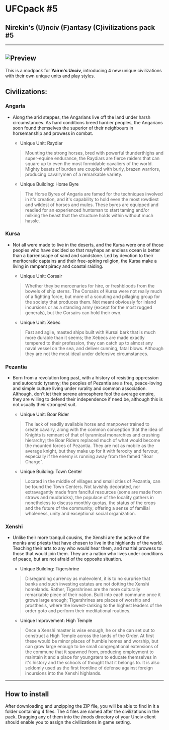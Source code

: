 # UFCpack #5
## Nirekin's (U)nciv (F)antasy (C)ivilizations pack #5
---
![Preview](https://cdn.discordapp.com/attachments/556615339849416736/701398775427760178/UFCpack5.png)
---
This is a modpack for **Yairm's Unciv**, introducing 4 new unique civilizations with their own unique units and play styles.
## Civilizations:
### Angaria
* Along the arid steppes, the Angarians live off the land under harsh circumstances. As hard conditions breed hardier peoples, the Angarians soon found themselves the superior of their neighbours in horsemanship and prowess in combat.

  * Unique Unit: Raydiar
  >Mounting the strong horses, bred with powerful thunderthighs and super-equine endurance, the Raydiars are fierce raiders that can square up to even the most formidable cavaliers of the world. Mighty beasts of burden are coupled with burly, brazen warriors, producing cavalrymen of a remarkable variety.

  * Unique Building: Horse Byre
  >The Horse Byres of Angaria are famed for the techniques involved in it's creation, and it's capability to hold even the most rowdiest and wildest of horses and mules. These byres are equipped and readied for an experienced huntsman to start taming and/or milking the beast that the structure holds within without much hassle.

### Kursa
* Not all were made to live in the deserts, and the Kursa were one of those peoples who have decided so that mayhaps an endless ocean is better than a barrenscape of sand and sandstone. Led by devotion to their meritocratic captains and their free-spiring religion, the Kursa make a living in rampant piracy and coastal raiding.

  * Unique Unit: Corsair
  >Whether they be mercenaries for hire, or freshbloods from the bowels of ship sterns. The Corsairs of Kursa were not really much of a fighting force, but more of a scouting and pillaging group for the society that produces them. Not meant obviously for inland incursions or as a standing army (except for the most rugged generals), but the Corsairs can hold their own.
  
  * Unique Unit: Xebec
  >Fast and agile, masted ships built with Kursai bark that is much more durable than it seems; the Xebecs are made exactly tempered to their profession, they can catch up to almost any naval vessel on the sea, and deliver cunning, fatal blows. Although they are not the most ideal under defensive circumstances.

### Pezantia
* Born from a revolution long past, with a history of resisting oppression and autocratic tyranny; the peoples of Pezantia are a free, peace-loving and simple culture living under rurality and common association. Although, don't let their serene atmosphere fool the average empire, they are willing to defend their independence if need be, although this is not usually their strongest suit.

  * Unique Unit: Boar Rider
  >The lack of readily available horse and manpower trained to create cavalry, along with the common conception that the idea of Knights is remnant of that of tyrannical monarchies and crushing hierarchy; the Boar Riders replaced much of what would become the mounted forces of Pezantia. They are not as mobile as the average knight, but they make up for it with ferocity and fervour, especially if the enemy is running away from the famed "Boar Charge".
  
  * Unique Building: Town Center
  >Located in the middle of villages and small cities of Pezantia, can be found the Town Centers. Not lavishly decorated, nor extravagantly made from fanciful resources (some are made from straws and mudbricks), the populace of the locality gathers in nonetheless to discuss monthly quotas, the status of the crops and the future of the community; offering a sense of familial wholeness, unity and exceptional social organization.
  
### Xenshi
* Unlike their more tranquil cousins, the Xenshi are the active of the monks and priests that have chosen to live in the highlands of the world. Teaching their arts to any who would hear them, and martial prowess to those that would join them. They are a nation who lives under conditions of peace, but are not afraid of the opposite situation.

  * Unique Building: Tigershrine
  >Disregarding currency as malevolent, it is to no surprise that banks and such investing estates are not dotting the Xenshi homelands. Rather, Tigershrines are the more culturally remarkable piece of their nation. Built into each commune once it grows large enough; Tigershrines are places of worship and prosthesis, where the lowest-ranking to the highest leaders of the order goto and perform their meditational routines.
 
  * Unique Improvement: High Temple
  >Once a Xenshi master is wise enough, he or she can set out to construct a High Temple across the lands of the Order. At first these would be minor places of humble homes and worship, but can grow large enough to be small congregational extensions of the commune that it spawned from, producing employment to maintain it and a place for youngsters to educate themselves in it's history and the schools of thought that it belongs to. It is also seldomly used as the first frontline of defense against foreign incursions into the Xenshi highlands.
---
## How to install
After downloading and unzipping the ZIP file, you will be able to find in it a folder containing 4 files. The 4 files are named after the civilizations in the pack. Dragging any of them into the /mods directory of your Unciv client should enable you to assign the civilizations in game setting.
